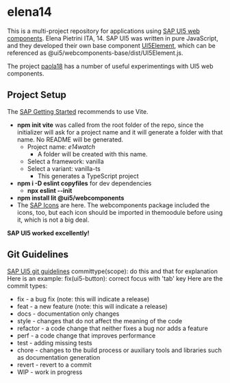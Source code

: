 # elena14

This is a multi-project repository for applications using
[SAP UI5 web components](https://sap.github.io/ui5-webcomponents/). Elena Pietrini ITA, 14.
SAP UI5 was written in pure JavaScript, and they developed their own base component [UI5Element](https://github.com/SAP/ui5-webcomponents/blob/894628fa2dc7225936bb1609037054c7d9243f8e/packages/base/src/UI5Element.js#L59), which can be referenced as @ui5/webcomponents-base/dist/UI5Element.js.

The project [paola18]() has a number of useful experimentings with UI5 web components.

## Project Setup
The [SAP Getting Started](https://sap.github.io/ui5-webcomponents/playground) recommends to use Vite.
- **npm init vite** was called from the root folder of the repo, since the initializer will ask for a project name and it will generate a folder with that name. No README will be generated.
    - Project name: *e14watch*
        - A folder will be created with this name. 
    - Select a framework: vanilla
    - Select a variant: vanilla-ts
        - This generates a TypeScript project
- **npm i -D eslint copyfiles** for dev dependencies
  - **npx eslint --init** 
- **npm install lit @ui5/webcomponents**
- The [SAP Icons](https://openui5.hana.ondemand.com/test-resources/sap/m/demokit/iconExplorer/webapp/index.html#/overview/SAP-icons) are here. The webcomponents package included the icons, too, but each icon should be imported in themoodule before using it, which is not a big deal.

**SAP UI5 worked excellently!**

## Git Guidelines
[SAP UI5 git guidelines](https://sap.github.io/ui5-webcomponents/playground/docs/guidelines/)
committype(scope): do this and that for explanation
Here is an example: fix(ui5-button): correct focus with 'tab' key
Here are the commit types:
- fix - a bug fix (note: this will indicate a release)
- feat - a new feature (note: this will indicate a release)
- docs - documentation only changes
- style - changes that do not affect the meaning of the code
- refactor - a code change that neither fixes a bug nor adds a feature
- perf - a code change that improves performance
- test - adding missing tests
- chore - changes to the build process or auxiliary tools and libraries such as documentation generation
- revert - revert to a commit
- WIP - work in progress

